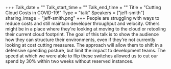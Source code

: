 +++
Talk_date = ""
Talk_start_time = ""
Talk_end_time = ""
Title = "Cutting Cloud Costs in COVID-19!"
Type = "talk"
Speakers = ["jeff-smith"]
sharing_image = "jeff-smith.png"
+++
People are struggling with ways to reduce costs and still maintain developer throughput and velocity. Others might be in a place where they're looking at moving to the cloud or retooling their current cloud footprint. The goal of this talk is to show the audience how they can structure their environments, even if they're not currently looking at cost cutting measures. The approach will allow them to shift in a defensive spending posture, but limit the impact to development teams. The speed at which we were able to flip these switches allowed us to cut our spend by 30% within two weeks without reserved instances.
